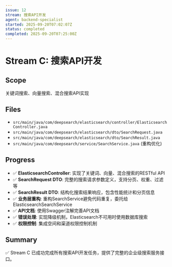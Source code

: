 ```yaml
---
issue: 12
stream: 搜索API开发
agent: backend-specialist
started: 2025-09-20T07:02:07Z
status: completed
completed: 2025-09-20T07:25:00Z
---
```


# Stream C: 搜索API开发

## Scope
关键词搜索、向量搜索、混合搜索API实现

## Files
- `src/main/java/com/deepsearch/elasticsearch/controller/ElasticsearchController.java`
- `src/main/java/com/deepsearch/elasticsearch/dto/SearchRequest.java`
- `src/main/java/com/deepsearch/elasticsearch/dto/SearchResult.java`
- `src/main/java/com/deepsearch/service/SearchService.java` (重构优化)

## Progress
- ✅ **ElasticsearchController**: 实现了关键词、向量、混合搜索的RESTful API
- ✅ **SearchRequest DTO**: 完整的搜索请求参数定义，支持分页、权重、过滤等
- ✅ **SearchResult DTO**: 结构化搜索结果响应，包含性能统计和分页信息
- ✅ **业务层重构**: 重构SearchService避免代码重复，委托给ElasticsearchSearchService
- ✅ **API文档**: 使用Swagger注解完善API文档
- ✅ **错误处理**: 实现降级机制，Elasticsearch不可用时使用数据库搜索
- ✅ **权限控制**: 集成空间和渠道权限控制机制

## Summary
✅ Stream C 已成功完成所有搜索API开发任务，提供了完整的企业级搜索服务接口。